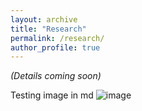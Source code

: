 ```yaml
---
layout: archive
title: "Research"
permalink: /research/
author_profile: true
---
```


_(Details coming soon)_

Testing image in md
![image](images/image-alignment-300x200.jpg)
